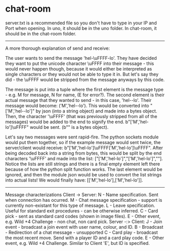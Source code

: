 # chat-room

server.txt is a recommended file so you don't have to type in your IP and Port when opening.
In uno, it should be in the uno folder.
In chat-room, it should be in the chat-room folder.

***

A more thorough explanation of send and receive:

The user wants to send the message 'hel-\uFFFF-lo'. 
They have decided they want to put the unicode character \uFFFF into their message - 
this would never happen though, because it would either be interpreted as single characters or 
they would not be able to type it in. But let's say they did - the \uFFFF would be stripped from 
the message anyways by this code.

The message is put into a tuple where the first element is the message type - 
e.g. M for message, N for name, (E for error?). The second element is their actual message that
they wanted to send - in this case, 'hel--lo'. Their message would become:
('M','hel--lo'). This would be converted into "['M','hel--lo']" by json (into a string object)
and made into a bytes object. Then, the character '\uFFFF' (that was previously stripped from
all of the messages) would be added to the end to signify the end.
b"['M','hel-lo']\uFFFF" would be sent. (b"" is a bytes object).

Let's say two messages were sent rapid-fire. The python sockets module would put them together, so
if the example message would sent twice, the server/client would receive:
b"['M','hel-lo']\uFFFF['M','hel-lo']\uFFFF". After being decoded back into a string from bytes,
this would be split by the end characters '\uFFFF' and made into the list:
["['M','hel-lo']","['M','hel-lo']",""]. Notice the lists are still strings and there is a final
empty element left there because of how the python split function works.
The last element would be ignored, and then the module json would be used to convert the list strings
into actual lists! We would finally have:
[['M','hel-lo'],['M','hel-lo']].

***

Message characterizations
Client -> Server:
N - Name specification. Sent when connection has ocurred.
M - Chat message specification - support is currently non-existant for this type of message.
L - Leave specification. Useful for standard exit procedures - can be otherwise inferred.
C - Card pick - sent as standard card codes (shown in image files).
E - Other event, e.g. Wild +4 Challenge - non chat, non card pick.
Server -:> Client:
J - Join event - broadcast a join event with user name, colour, and ID.
B - Broadcast - Redirection of a chat message - unsupported
C - Card play - broadcast the most recent move. Send with a player ID and a card play code.
E - Other event, e.g. Wild +4 Challenge. Similar to Client 'E', but ID is specified.
